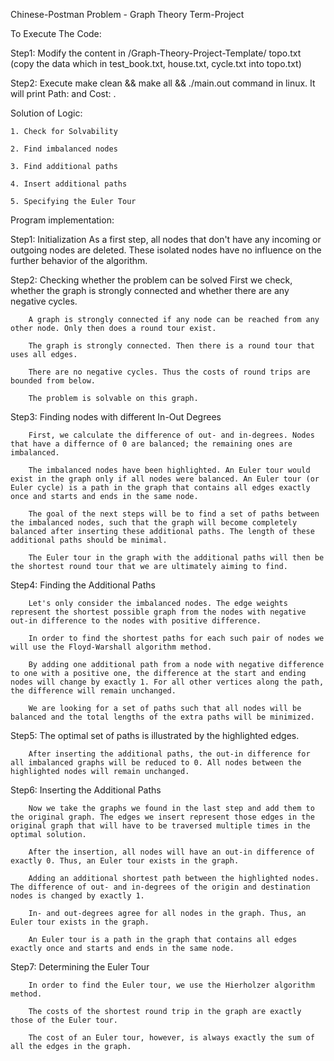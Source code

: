 Chinese-Postman Problem - Graph Theory Term-Project

To Execute The Code:

Step1:
		Modify the content in /Graph-Theory-Project-Template/ topo.txt (copy the data which
        in test_book.txt, house.txt, cycle.txt into topo.txt)

Step2:
		Execute make clean && make all && ./main.out command in linux.
		It will print Path: and Cost: .

Solution of Logic:

    1. Check for Solvability

    2. Find imbalanced nodes

    3. Find additional paths

    4. Insert additional paths

    5. Specifying the Euler Tour
    
Program implementation:

Step1:
		Initialization As a first step, all nodes that don't have any incoming or outgoing nodes are deleted. These isolated nodes have no influence on the further behavior of the algorithm.	


Step2:
		Checking whether the problem can be solved First we check, whether the graph is strongly connected and whether there are any negative cycles.

		A graph is strongly connected if any node can be reached from any other node. Only then does a round tour exist.

		The graph is strongly connected. Then there is a round tour that uses all edges.

		There are no negative cycles. Thus the costs of round trips are bounded from below.

		The problem is solvable on this graph.
		
Step3:
		Finding nodes with different In-Out Degrees
		
		First, we calculate the difference of out- and in-degrees. Nodes that have a differnce of 0 are balanced; the remaining ones are imbalanced.

		The imbalanced nodes have been highlighted. An Euler tour would exist in the graph only if all nodes were balanced. An Euler tour (or Euler cycle) is a path in the graph that contains all edges exactly once and starts and ends in the same node.

		The goal of the next steps will be to find a set of paths between the imbalanced nodes, such that the graph will become completely balanced after inserting these additional paths. The length of these additional paths should be minimal.

		The Euler tour in the graph with the additional paths will then be the shortest round tour that we are ultimately aiming to find.
		
Step4:
		 Finding the Additional Paths
		
		Let's only consider the imbalanced nodes. The edge weights represent the shortest possible graph from the nodes with negative out-in difference to the nodes with positive difference.

		In order to find the shortest paths for each such pair of nodes we will use the Floyd-Warshall algorithm method.

		By adding one additional path from a node with negative difference to one with a positive one, the difference at the start and ending nodes will change by exactly 1. For all other vertices along the path, the difference will remain unchanged.

		We are looking for a set of paths such that all nodes will be balanced and the total lengths of the extra paths will be minimized.
		
		
Step5:
		The optimal set of paths is illustrated by the highlighted edges.

		After inserting the additional paths, the out-in difference for all imbalanced graphs will be reduced to 0. All nodes between the highlighted nodes will remain unchanged.
		
Step6:
		Inserting the Additional Paths
		
		Now we take the graphs we found in the last step and add them to the original graph. The edges we insert represent those edges in the original graph that will have to be traversed multiple times in the optimal solution.

		After the insertion, all nodes will have an out-in difference of exactly 0. Thus, an Euler tour exists in the graph.
		
		Adding an additional shortest path between the highlighted nodes. The difference of out- and in-degrees of the origin and destination nodes is changed by exactly 1.
		
		In- and out-degrees agree for all nodes in the graph. Thus, an Euler tour exists in the graph.

		An Euler tour is a path in the graph that contains all edges exactly once and starts and ends in the same node.
		
		
Step7:
		Determining the Euler Tour
		
		In order to find the Euler tour, we use the Hierholzer algorithm method.

		The costs of the shortest round trip in the graph are exactly those of the Euler tour. 
		
		The cost of an Euler tour, however, is always exactly the sum of all the edges in the graph.